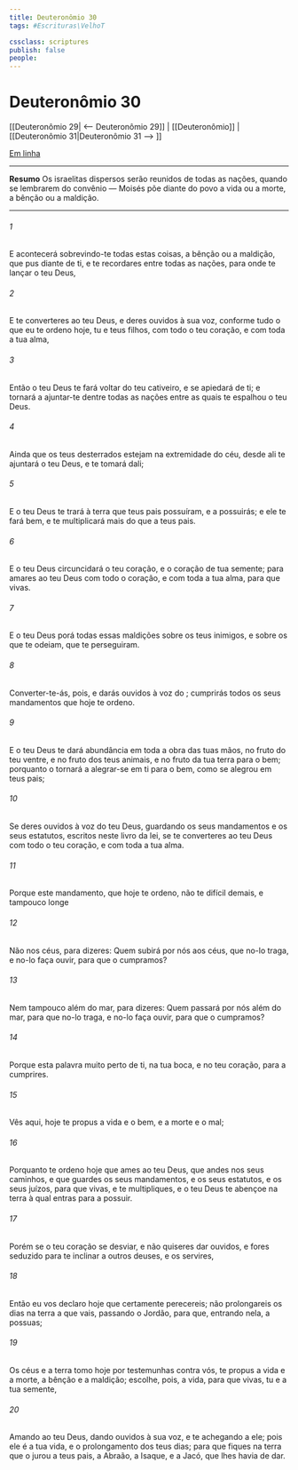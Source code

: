 ```yaml
---
title: Deuteronômio 30
tags: #Escrituras\VelhoT

cssclass: scriptures
publish: false
people:
---
```


# Deuteronômio 30
[[Deuteronômio 29| <-- Deuteronômio 29]] | [[Deuteronômio]] | [[Deuteronômio 31|Deuteronômio 31 --> ]]

[Em linha](https://churchofjesuschrist.org/study/scriptures/ot/deut/30?lang=por)

---
__Resumo__
Os israelitas dispersos serão reunidos de todas as nações, quando se lembrarem do convênio — Moisés põe diante do povo a vida ou a morte, a bênção ou a maldição.

---
###### 1 
E acontecerá  sobrevindo-te todas estas coisas, a bênção ou a maldição, que pus diante de ti, e te recordares  entre todas as nações, para onde te lançar o  teu Deus,

###### 2 
E te converteres ao  teu Deus, e deres ouvidos à sua voz, conforme tudo o que eu te ordeno hoje, tu e teus filhos, com todo o teu coração, e com toda a tua alma,

###### 3 
Então o  teu Deus te fará voltar do teu cativeiro, e se apiedará de ti; e tornará a ajuntar-te dentre todas as nações entre as quais te espalhou o  teu Deus.

###### 4 
Ainda que os teus desterrados estejam na extremidade do céu, desde ali te ajuntará o  teu Deus, e te tomará dali;

###### 5 
E o  teu Deus te trará à terra que teus pais possuíram, e a possuirás; e ele te fará bem, e te multiplicará mais do que a teus pais.

###### 6 
E o  teu Deus circuncidará o teu coração, e o coração de tua semente; para amares ao  teu Deus com todo o coração, e com toda a tua alma, para que vivas.

###### 7 
E o  teu Deus porá todas essas maldições sobre os teus inimigos, e sobre os que te odeiam, que te perseguiram.

###### 8 
Converter-te-ás, pois, e darás ouvidos à voz do ; cumprirás todos os seus mandamentos que hoje te ordeno.

###### 9 
E o  teu Deus te dará abundância em toda a obra das tuas mãos, no fruto do teu ventre, e no fruto dos teus animais, e no fruto da tua terra para o  bem; porquanto o  tornará a alegrar-se em ti para o  bem, como se alegrou em teus pais;

###### 10 
Se deres ouvidos à voz do  teu Deus, guardando os seus mandamentos e os seus estatutos, escritos neste livro da lei, se te converteres ao  teu Deus com todo o teu coração, e com toda a tua alma.

###### 11 
Porque este mandamento, que hoje te ordeno, não te  difícil demais, e tampouco  longe 

###### 12 
Não  nos céus, para dizeres: Quem subirá por nós aos céus, que no-lo traga, e no-lo faça ouvir, para que o cumpramos?

###### 13 
Nem tampouco  além do mar, para dizeres: Quem passará por nós além do mar, para que no-lo traga, e no-lo faça ouvir, para que o cumpramos?

###### 14 
Porque esta palavra  muito perto de ti, na tua boca, e no teu coração, para a cumprires.

###### 15 
Vês aqui, hoje te propus a vida e o bem, e a morte e o mal;

###### 16 
Porquanto te ordeno hoje que ames ao  teu Deus, que andes nos seus caminhos, e que guardes os seus mandamentos, e os seus estatutos, e os seus juízos, para que vivas, e te multipliques, e o  teu Deus te abençoe na terra à qual entras para a possuir.

###### 17 
Porém se o teu coração se desviar, e não quiseres dar ouvidos, e fores seduzido para te inclinar a outros deuses, e os servires,

###### 18 
Então eu vos declaro hoje que certamente perecereis; não prolongareis os dias na terra a que vais, passando o Jordão, para que, entrando nela, a possuas;

###### 19 
Os céus e a terra tomo hoje por testemunhas contra vós,  te propus a vida e a morte, a bênção e a maldição; escolhe, pois, a vida, para que vivas, tu e a tua semente,

###### 20 
Amando ao  teu Deus, dando ouvidos à sua voz, e te achegando a ele; pois ele é a tua vida, e o prolongamento dos teus dias; para que fiques na terra que o  jurou a teus pais, a Abraão, a Isaque, e a Jacó, que lhes havia de dar.

